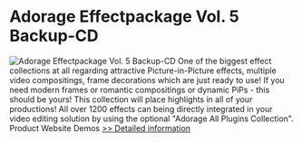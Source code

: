 # Adorage Effectpackage Vol. 5 Backup-CD
![Adorage Effectpackage Vol. 5 Backup-CD](https://mycommerce.akamaized.net/api/pimages/P532157/BIG/532157.GIF)
One of the biggest effect collections at all regarding attractive Picture-in-Picture effects, multiple video compositings, frame decorations which are just ready to use! If you need modern frames or romantic compositings or dynamic PiPs - this should be yours! This collection will place highlights in all of your productions! All over 1200 effects can being directly integrated in your video editing solution by using the optional "Adorage All Plugins Collection".
 Product Website
 Demos
[>> Detailed information](https://secure.element5.com/esales/product.html?productid=532157&affiliateid=200057808)